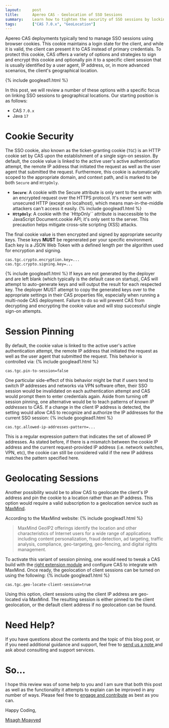 ```yaml
---
layout:     post
title:      Apereo CAS - Geolocation of SSO Sessions
summary:    Learn how to tighten the security of SSO sessions by locking down cookies to IP addresses or geographical locations.
tags:       ["CAS 7.0.x", "GeoLocation"]
---
```


Apereo CAS deployments typically tend to manage SSO sessions using browser cookies. This cookie maintains a login state for the client, and while it is valid, the client can present it to CAS instead of primary credentials. To protect this cookie, CAS offers a variety of options and strategies to sign and encrypt this cookie and optionally pin it to a specific client session that is usually identified by a user agent, IP address, or, in more advanced scenarios, the client's geographical location.

{% include googlead1.html  %}

In this post, we will review a number of these options with a specific focus on linking SSO sessions to geographical locations. Our starting position is as follows:

- CAS `7.0.x`
- Java `17`

# Cookie Security

The SSO cookie, also known as the ticket-granting cookie (`TGC`) is an HTTP cookie set by CAS upon the establishment of a single sign-on session. By default, the cookie value is linked to the active user's active authentication attempt, the remote IP address that initiated the request as well as the user agent that submitted the request. Furthermore, this cookie is automatically scoped to the appropriate domain, and context path, and is marked to be both `Secure` and `HttpOnly`.

- **`Secure`**: A cookie with the Secure attribute is only sent to the server with an encrypted request over the HTTPS protocol. It's never sent with unsecured HTTP (except on localhost), which means man-in-the-middle attackers can't access it easily.
{% include googlead1.html  %}
- **`HttpOnly`**: A cookie with the `HttpOnly`` attribute is inaccessible to the JavaScript Document.cookie API; it's only sent to the server. This precaution helps mitigate cross-site scripting (XSS) attacks.

The final cookie value is then encrypted and signed by appropriate security keys. These keys **MUST** be regenerated per your specific environment. Each key is a JSON Web Token with a defined length per the algorithm used for encryption and signing.

```properties
cas.tgc.crypto.encryption.key=...
cas.tgc.crypto.signing.key=...
```
{% include googlead1.html  %}
If keys are not generated by the deployer and are left blank (which typically is the default case on startup), CAS will attempt to auto-generate keys and will output the result for each respected key. The deployer MUST attempt to copy the generated keys over to the appropriate settings in their CAS properties file, especially when running a multi-node CAS deployment. Failure to do so will prevent CAS from decrypting and encrypting the cookie value and will stop successful single sign-on attempts.

# Session Pinning

By default, the cookie value is linked to the active user's active authentication attempt, the remote IP address that initiated the request as well as the user agent that submitted the request. This behavior is controlled via:
{% include googlead1.html  %}
```properties
cas.tgc.pin-to-session=false
```

One particular side-effect of this behavior might be that if users tend to switch IP addresses and networks via VPN software often, their SSO session would be invalidated on each authentication attempt and CAS would prompt them to enter credentials again. Aside from turning off session pinning, one alternative would be to teach patterns of *known IP addresses* to CAS. If a change in the client IP address is detected, the setting would allow CAS to recognize and authorize the IP addresses for the current SSO session:
{% include googlead1.html  %}
```properties
cas.tgc.allowed-ip-addresses-pattern=...
```

This is a regular expression pattern that indicates the set of allowed IP addresses. As stated before, if there is a mismatch between the cookie IP address and the current request-provided IP address (i.e. network switches, VPN, etc), the cookie can still be considered valid if the new IP address matches the pattern specified here.

# Geolocating Sessions

Another possibility would be to allow CAS to geolocate the client's IP address and pin the cookie to a location rather than an IP address. This option would require a valid subscription to a geolocation service such as [MaxMind](https://www.maxmind.com/). 

According to the MaxMind website:
{% include googlead1.html  %}
> MaxMind GeoIP2 offerings identify the location and other characteristics of Internet users for a wide range of applications including content personalization, fraud detection, ad targeting, traffic analysis, compliance, geo-targeting, geo-fencing, and digital rights management.

To activate this variant of session pinning, one would need to tweak a CAS build with the [right extension module](https://apereo.github.io/cas/development/authentication/GeoTracking-Authentication-Maxmind.html) and configure CAS to integrate with MaxMind. Once ready, the geolocation of client sessions can be turned on using the following:
{% include googlead1.html  %}
```properties
cas.tgc.geo-locate-client-session=true
```

Using this option, client sessions using the client IP address are geo-located via MaxMind. The resulting session is either pinned to the client geolocation, or the default client address if no geolocation can be found.

# Need Help?

If you have questions about the contents and the topic of this blog post, or if you need additional guidance and support, feel free to [send us a note ](/#contact-section-header) and ask about consulting and support services.

# So...

I hope this review was of some help to you and I am sure that both this post as well as the functionality it attempts to explain can be improved in any number of ways. Please feel free to [engage and contribute][contribguide] as best as you can.

Happy Coding,

[Misagh Moayyed](https://fawnoos.com)

[contribguide]: https://apereo.github.io/cas/developer/Contributor-Guidelines.html